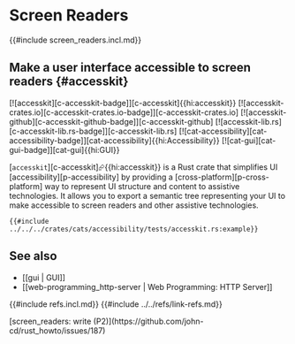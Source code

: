 # Screen Readers

{{#include screen_readers.incl.md}}

## Make a user interface accessible to screen readers {#accesskit}

[![accesskit][c-accesskit-badge]][c-accesskit]{{hi:accesskit}}
[![accesskit-crates.io][c-accesskit-crates.io-badge]][c-accesskit-crates.io]
[![accesskit-github][c-accesskit-github-badge]][c-accesskit-github]
[![accesskit-lib.rs][c-accesskit-lib.rs-badge]][c-accesskit-lib.rs]
[![cat-accessibility][cat-accessibility-badge]][cat-accessibility]{{hi:Accessibility}}
[![cat-gui][cat-gui-badge]][cat-gui]{{hi:GUI}}

[`accesskit`][c-accesskit]⮳{{hi:accesskit}} is a Rust crate that simplifies UI [accessibility][p-accessibility] by providing a [cross-platform][p-cross-platform] way to represent UI structure and content to assistive technologies. It allows you to export a semantic tree representing your UI to make accessible to screen readers and other assistive technologies.

```rust,editable
{{#include ../../../crates/cats/accessibility/tests/accesskit.rs:example}}
```

## See also

- [[gui | GUI]]
- [[web-programming_http-server | Web Programming: HTTP Server]]

{{#include refs.incl.md}}
{{#include ../../refs/link-refs.md}}

<div class="hidden">
[screen_readers: write (P2)](https://github.com/john-cd/rust_howto/issues/187)
</div>
